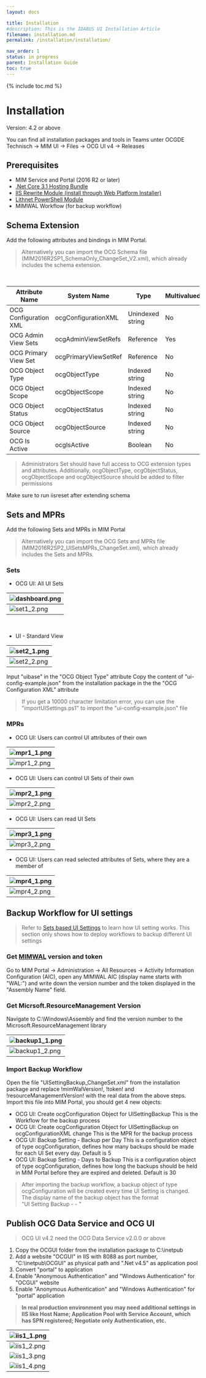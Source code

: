 ```yaml
---
layout: docs

title: Installation
#description: This is the IDABUS UI Installation Article
filename: installation.md
permalink: /installation/installation/

nav_order: 1
status: in progress
parent: Installation Guide
toc: true
---
```


{% include toc.md %}


# Installation

Version: 4.2 or above

You can find all installation packages and tools in Teams unter OCGDE Technisch -> MIM UI -> Files -> OCG UI v4 -> Releases



## Prerequisites

- MIM Service and Portal (2016 R2 or later)
- [.Net Core 3.1 Hosting Bundle](https://dotnet.microsoft.com/download/dotnet/3.1)
- [IIS Rewrite Module (install through Web Platform Installer)](https://www.iis.net/downloads?tabid=34&g=6&i=1691)
- [Lithnet PowerShell Module](https://github.com/lithnet/resourcemanagement-powershell/wiki/Installing-the-module)
- MIMWAL Workflow (for backup workflow)

## Schema Extension

Add the following attributes and bindings in MIM Portal.
<br>
>Alternatively you can import the OCG Schema file (MIM2016R2SP1_SchemaOnly_ChangeSet_V2.xml), which already includes the schema extension.

<br>

| Attribute Name | System Name | Type | Multivalued | Bind to |
|--|--|--|--|--|
| OCG Configuration XML | ocgConfigurationXML | Unindexed string | No | Person, Set |
| OCG Admin View Sets | ocgAdminViewSetRefs | Reference | Yes | Person |
| OCG Primary View Set  | ocgPrimaryViewSetRef | Reference | No | Person |
| OCG Object Type | ocgObjectType | Indexed string | No | Set |
| OCG Object Scope | ocgObjectScope | Indexed string | No | Set |
| OCG Object Status | ocgObjectStatus | Indexed string | No | Set |
| OCG Object Source | ocgObjectSource | Indexed string | No | Set |
| OCG Is Active  | ocgIsActive | Boolean | No | Set |

>Administrators Set should have full access to OCG extension types and attributes. Additionally, ocgObjectType, ocgObjectStatus, ocgObjectScope and ocgObjectSource should be added to filter permissions

Make sure to run iisreset after extending schema

## Sets and MPRs

Add the following Sets and MPRs in MIM Portal
<br>
>Alternatively you can import the OCG Sets and MPRs file (MIM2016R2SP2_UISetsMPRs_ChangeSet.xml), which already includes the Sets and MPRs.

### Sets

- OCG UI: All UI Sets 

| ![dashboard.png](/img/set1_1-ce13d3a9-4e8c-46fa-b8b9-78648d7a5c44.png) |
|----|
| ![set1_2.png](/img/set1_2-ed2975d7-1f18-4ece-aaed-485d39955a95.png) |

<br>

- UI - Standard View

| ![set2_1.png](/img/set2_1-461f9eaa-e937-4f4d-8603-a761e9de4d0f.png) |
|----|
| ![set2_2.png](/img/set2_2-b2ea6469-5736-429d-ad38-a89765fddd93.png) |

Input "uibase" in the "OCG Object Type" attribute
Copy the content of "ui-config-example.json" from the installation package in the the "OCG Configuration XML" attribute
>If you get a 10000 character limitation error, you can use the "importUISettings.ps1" to import the "ui-config-example.json" file

### MPRs

- OCG UI: Users can control UI attributes of their own 

| ![mpr1_1.png](/img/mpr1_1-46f6627a-f187-4535-b079-aee9841be685.png) |
|---|
| ![mpr1_2.png](/img/mpr1_2-17d0823f-b01f-43b1-bf97-e76c870cb139.png) |


- OCG UI: Users can control UI Sets of their own

| ![mpr2_1.png](/img/mpr2_1-e43805a4-63fd-4a7f-ba61-9d58ca12dcb5.png) |
|----|
| ![mpr2_2.png](/img/mpr2_2-62ba0349-ff1f-48cc-bf99-756a3a4e1f43.png) |

 - OCG UI: Users can read UI Sets

| ![mpr3_1.png](/img/mpr3_1-bd8bd82d-4492-4f97-b8fb-5d215386b3af.png) |
|----|
| ![mpr3_2.png](/img/mpr3_2-a0e760e7-c8c4-4264-b056-d7ce47f03c9b.png) |


- OCG UI: Users can read selected attributes of Sets, where they are a member of

| ![mpr4_1.png](/img/mpr4_1-0304ac7a-fd30-4a01-9233-34e90706d48e.png) | 
|----|
| ![mpr4_2.png](/img/mpr4_2-a00acf35-691a-428a-a316-dfd8e9bae919.png) |



## Backup Workflow for UI settings

>Refer to [Sets based UI Settings](/OCG-UI/Sets-based-UI-Settings) to learn how UI setting works. This section only shows how to deploy workflows to backup different UI settings

### Get [MIMWAL](https://github.com/microsoft/MIMWAL/wiki) version and token

Go to MIM Portal -> Administration -> All Resources -> Activity Information Configuration (AIC), open any MIMWAL AIC (display name starts with "WAL:") and write down the version number and the token displayed in the "Assembly Name" field.

### Get Micrsoft.ResourceManagement Version

Navigate to C:\Windows\Assembly and find the version number to the Microsoft.ResourceManagement library

| ![backup1_1.png](/img/backup1_1-1ca3373e-c135-41f4-ac9e-a3360c84fdb6.png) |
|----|
| ![backup1_2.png](/img/backup1_2-399e1720-72db-45a7-8943-65831bf14292.png) |

### Import Backup Workflow

Open the file "UISettingBackup_ChangeSet.xml" from the installation package and replace !mimWalVersion!, !token! and !resourceManagementVersion! with the real data from the above steps.
Import this file into MIM Portal, you should get 4 new objects:
- OCG UI: Create ocgConfiguration Object for UISettingBackup
This is the Workflow for the backup process
- OCG UI: Create ocgConfiguration Object for UISettingBackup on ocgConfigurationXML change
This is the MPR for the backup process
- OCG UI: Backup Setting - Backup per Day
This is a configuration object of type ocgConfiguration, defines how many backups should be made for each UI Set every day. Default is 5
- OCG UI: Backup Setting - Days to Backup
This is a configuration object of type ocgConfiguration, defines how long the backups should be held in MIM Portal before they are expired and deleted. Default is 30

>After importing the backup workflow, a backup object of type ocgConfiguration will be created every time UI Setting is changed. The display name of the backup object has the format<br>"UI Setting Backup - <UI Set Name> - <Created Time>"

## Publish OCG Data Service and OCG UI

>OCG UI v4.2 need the OCG Data Service v2.0.0 or above
1. Copy the OCGUI folder from the installation package to C:\inetpub
2. Add a website "OCGUI" in IIS with 8088 as port number, "C:\inetpub\OCGUI" as physical path and ".Net v4.5" as application pool
3. Convert "portal" to application
4. Enable "Anonymous Authentication" and "Windows Authentication" for "OCGUI" website
5. Enable "Anonymous Authentication" and "Windows Authentication" for "portal" application
>**In real production environment you may need additional settings in IIS like Host Name; Application Pool with Service Account, which has SPN registered; Negotiate only Authentication, etc.**


| ![iis1_1.png](/img/iis1_1-b89c9e6f-3e03-4526-9166-9db6e12c35a6.png) | 
|----------|
|![iis1_2.png](/img/iis1_2-73d6118a-c561-4c2e-a619-77cb0bcd2b08.png) |
| ![iis1_3.png](/img/iis1_3-e45e5ef9-db9d-44ff-8f76-b2c5a5968708.png) | 
| ![iis1_4.png](/img/iis1_4-98c5e49d-a8a7-4eee-a52d-a5a58a033991.png) |



